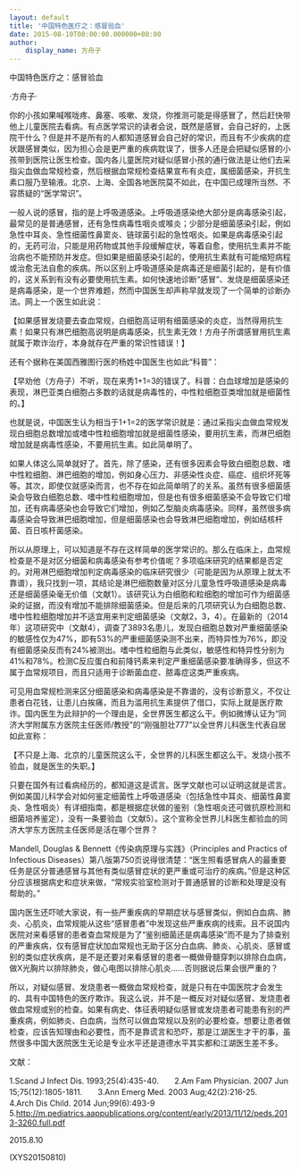 ```yaml
---
layout: default
title: '中国特色医疗之：感冒验血'
date: 2015-08-10T00:00:00.000000+08:00
author:
    display_name: 方舟子
---
```


中国特色医疗之：感冒验血

·方舟子·

你的小孩如果喊喉咙疼、鼻塞、咳嗽、发烧，你推测可能是得感冒了，然后赶快带他上儿童医院去看病。有点医学常识的读者会说，既然是感冒，会自己好的，上医院干什么？但是并不是所有的人都知道感冒会自己好的常识，而且有不少疾病的症状跟感冒类似，因为担心会是更严重的疾病耽误了，很多人还是会把疑似感冒的小孩带到医院让医生检查。国内各儿童医院对疑似感冒小孩的通行做法是让他们去采指尖血做血常规检查，然后根据血常规检查结果宣布有炎症，属细菌感染，开抗生素口服乃至输液。北京、上海、全国各地医院莫不如此，在中国已成理所当然、不容质疑的“医学常识”。

一般人说的感冒，指的是上呼吸道感染。上呼吸道感染绝大部分是病毒感染引起，最常见的是普通感冒，还有急性病毒性咽炎或喉炎；少部分是细菌感染引起，例如急性中耳炎、急性细菌性鼻窦炎、链球菌引起的急性咽炎。如果是病毒感染引起的，无药可治，只能是用药物或其他手段缓解症状，等着自愈，使用抗生素并不能治病也不能预防并发症。但如果是细菌感染引起的，使用抗生素就有可能缩短病程或治愈无法自愈的疾病。所以区别上呼吸道感染是病毒还是细菌引起的，是有价值的，这关系到有没有必要使用抗生素。如何快速地诊断“感冒”、发烧是细菌感染还是病毒感染，是一个世界难题，然而中国医生却声称早就发现了一个简单的诊断办法。网上一个医生如此说：

【如果感冒发烧要去查血常规，白细胞高证明有细菌感染的炎症，当然得用抗生素！如果只有淋巴细胞高说明是病毒感染，抗生素无效！方舟子所谓感冒用抗生素就属于欺诈治疗，本身就存在严重的常识性错误！】

还有个据称在美国西雅图行医的杨姓中国医生也如此“科普”：

【早劝他（方舟子）不听，现在来秀1+1=3的错误了。科普：白血球增加是感染的表现，淋巴亚类白细胞占多数的话就是病毒性的，中性粒细胞亚类增加就是细菌性的。】

也就是说，中国医生认为相当于1+1=2的医学常识就是：通过采指尖血做血常规发现白细胞总数增加或嗜中性粒细胞增加就是细菌性感染，要用抗生素，而淋巴细胞增加就是病毒性感染，不要用抗生素。如此简单明了。

如果人体这么简单就好了。首先，除了感染，还有很多因素会导致白细胞总数、嗜中性粒细胞、淋巴细胞的增加，例如身心压力、非感染性炎症、癌症、组织坏死等等。其次，即使仅就感染而言，也不存在如此简单明了的关系。虽然有很多细菌感染会导致白细胞总数、嗜中性粒细胞增加，但是也有很多细菌感染不会导致它们增加，还有病毒感染也会导致它们增加，例如乙型脑炎病毒感染。同样，虽然很多病毒感染会导致淋巴细胞增加，但是细菌感染也会导致淋巴细胞增加，例如结核杆菌、百日咳杆菌感染。

所以从原理上，可以知道是不存在这样简单的医学常识的。那么在临床上，血常规检查是不是对区分细菌和病毒感染有参考价值呢？多项临床研究的结果都是否定的。对用淋巴细胞增加判定病毒感染的临床研究很少（可能是因为从原理上就太不靠谱），我只找到一项，其结论是淋巴细胞数量对区分儿童急性呼吸道感染是病毒还是细菌感染毫无价值（文献1）。该研究认为白细胞和粒细胞的增加可作为细菌感染的证据，而没有增加不能排除细菌感染。但是后来的几项研究认为白细胞总数、嗜中性粒细胞增加并不适宜用来判定细菌感染（文献2，3，4）。在最新的（2014年）这项研究中（文献4），调查了3893名患儿，发现白细胞总数对严重细菌感染的敏感性仅为47%，即有53%的严重细菌感染测不出来，而特异性为76%，即没有细菌感染反而有24%被测出。嗜中性粒细胞与此类似，敏感性和特异性分别为41%和78%。检测C反应蛋白和前降钙素来判定严重细菌感染要准确得多，但这不属于血常规项目，而且只适用于诊断菌血症、脓毒症这类严重疾病。

可见用血常规检测来区分细菌感染和病毒感染是不靠谱的，没有诊断意义，不仅让患者白花钱，让患儿白挨痛，而且为滥用抗生素提供了借口，实际上就是医疗欺诈。国内医生为此辩护的一个理由是，全世界医生都这么干。例如微博认证为“同济大学附属东方医院主任医师/教授”的“刚强胆壮777”以全世界儿科医生代表自居如此宣称：

【不只是上海、北京的儿童医院这么干，全世界的儿科医生都这么干。发烧小孩不验血，就是医生的失职。】

只要在国外有过看病经历的，都知道这是谎言。医学文献也可以证明这就是谎言。例如美国儿科学会对如何鉴定细菌性上呼吸道感染（包括急性中耳炎、细菌性鼻窦炎、急性咽炎）有详细指南，都是根据症状做的鉴别（急性咽炎还可做抗原检测和细菌培养鉴定），没有一条要验血（文献5）。这个宣称全世界儿科医生都验血的同济大学东方医院主任医师是活在哪个世界？

Mandell, Douglas & Bennett《传染病原理与实践》（Principles and Practics of Infectious Diseases）第八版第750页说得很清楚：“医生照看感冒病人的最重要任务是区分普通感冒与其他有类似感冒症状的更严重或可治疗的疾病。”但是这种区分应该根据病史和症状来做，“常规实验室检测对于普通感冒的诊断和处理是没有帮助的。”

国内医生还吓唬大家说，有一些严重疾病的早期症状与感冒类似，例如白血病、肺炎、心肌炎，血常规能从这些“感冒患者”中发现这些严重疾病的线索。且不说国内医院对来看感冒的患者查血常规是为了“鉴别细菌还是病毒感染”而不是为了排查别的严重疾病，仅有感冒症状加血常规也无助于区分白血病、肺炎、心肌炎、感冒或别的类似症状疾病，是不是还要对来看感冒的患者一概做骨髓穿刺以排除白血病，做X光胸片以排除肺炎，做心电图以排除心肌炎……否则据说后果会很严重的？

所以，对疑似感冒、发烧患者一概做血常规检查，就是只有在中国医院才会发生的、具有中国特色的医疗欺诈。我这么说，并不是一概反对对疑似感冒、发烧患者做血常规或别的检查。如果有病史、体征表明疑似感冒或发烧患者可能患有别的严重疾病，例如肺炎、白血病，当然可以做血常规以及别的必要检查。想要让患者做检查，应该告知理由和必要性，而不是靠谎言和恐吓，那是江湖医生才干的事，虽然很多中国大医院医生无论是专业水平还是道德水平其实都和江湖医生差不多。

文献：

1.Scand J Infect Dis. 1993;25(4):435-40.　　2.Am Fam Physician. 2007 Jun 15;75(12):1805-1811.　　3.Ann Emerg Med. 2003 Aug;42(2):216-25.　　4.Arch Dis Child. 2014 Jun;99(6):493-9　　5.http://m.pediatrics.aappublications.org/content/early/2013/11/12/peds.2013-3260.full.pdf

2015.8.10

(XYS20150810)

